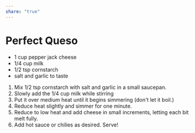 ```yaml
---
share: "true"
---
```


# Perfect Queso
- 1 cup pepper jack cheese
- 1/4 cup milk
- 1/2 tsp cornstarch
- salt and garlic to taste

1. Mix 1/2 tsp cornstarch with salt and garlic in a small saucepan.
2. Slowly add the 1/4 cup milk while stirring
3. Put it over medium heat until it begins simmering (don't let it boil.)
4. Reduce heat slightly and simmer for one minute.
5. Reduce to low heat and add cheese in small increments, letting each bit melt fully.
6. Add hot sauce or chilies as desired. Serve!